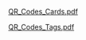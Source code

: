 [QR_Codes_Cards.pdf](https://github.com/fatmakara/QR-Kod/files/14302977/QR_Codes_Cards.pdf)





[QR_Codes_Tags.pdf](https://github.com/fatmakara/QR-Kod/files/14302978/QR_Codes_Tags.pdf)
